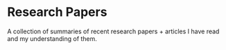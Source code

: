 # Research Papers 
A collection of summaries of recent research papers + articles I have read and my understanding of them.
